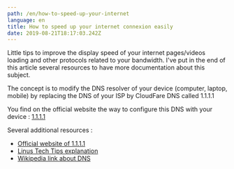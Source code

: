 ```yaml
---
path: /en/how-to-speed-up-your-internet
language: en
title: How to speed up your internet connexion easily
date: 2019-08-21T18:17:03.242Z
---
```

Little tips to improve the display speed of your internet pages/videos loading and other protocols related to your bandwidth.
I've put in the end of this article several resources to have more documentation about this subject.

The concept is to modify the DNS resolver of your device (computer, laptop, mobile) by replacing the DNS of your ISP by CloudFare DNS called 1.1.1.1

You find on the official website the way to configure this DNS with your device : <a href="https://1.1.1.1/en/">1.1.1.1</a>

Several additional resources : 

- <a href="https://1.1.1.1/en/">Official website of 1.1.1.1</a>
- <a href="https://www.youtube.com/watch?v=kqnvrjgyEMc">Linus Tech Tips explanation</a>
- <a href="https://en.wikipedia.org/wiki/Domain_Name_System">Wikipedia link about DNS</a>